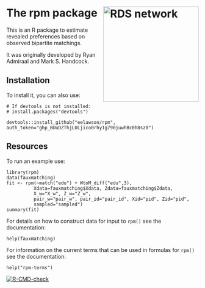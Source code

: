 # The rpm package<img src="https://github.com/eelawson/rpm/man/figures/rpm_hl.png" align="right" width="250" height="250" alt="RDS network"/>


This is an R package to estimate revealed preferences based on observed bipartite matchings.

It was originally developed by Ryan Admiraal and Mark S. Handcock.

## Installation
To install it, you can also use:
```
# If devtools is not installed:
# install.packages("devtools")

devtools::install_github("eelawson/rpm", auth_token="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")
```
## Resources

To run an example use:
```
library(rpm)
data(fauxmatching)
fit <- rpm(~match("edu") + WtoM_diff("edu",3),
          Xdata=fauxmatching$Xdata, Zdata=fauxmatching$Zdata,
          X_w="X_w", Z_w="Z_w",
          pair_w="pair_w", pair_id="pair_id", Xid="pid", Zid="pid",
          sampled="sampled")
summary(fit)
```

For details on how to construct data for input to `rpm()` see the documentation:
```
help(fauxmatching)
```

For information on the current terms that can be used in formulas for `rpm()` see the documentation:
```
help("rpm-terms")
```

<!-- badges: start -->
[![R-CMD-check](https://github.com/eelawson/rpm/actions/workflows/R-CMD-check.yaml/badge.svg)](https://github.com/eelawson/rpm/actions/workflows/R-CMD-check.yaml)
<!-- badges: end -->

